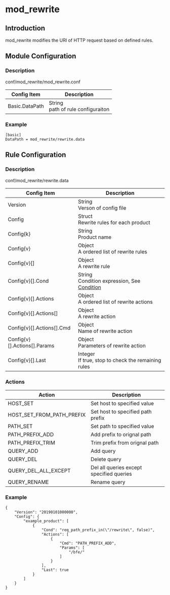 # mod_rewrite

## Introduction 

mod_rewrite modifies the URI of HTTP request based on defined rules.

## Module Configuration

### Description
conf/mod_rewrite/mod_rewrite.conf

| Config Item | Description                             |
| ----------- | --------------------------------------- |
| Basic.DataPath | String<br>path of rule configuraiton |

### Example

```
[basic]
DataPath = mod_rewrite/rewrite.data
```

## Rule Configuration

### Description
conf/mod_rewrite/rewrite.data

| Config Item | Description                                                  |
| ----------- | ------------------------------------------------------------ |
| Version     | String<br>Verson of config file |
| Config      | Struct<br>Rewrite rules for each product |
| Config{k}   | String<br>Product name |
| Config{v}   | Object<br>A ordered list of rewrite rules |
| Config{v}[] | Object<br>A rewrite rule |
| Config{v}[].Cond | String<br>Condition expression, See [Condition](../../condition/condition_grammar.md) |
| Config{v}[].Actions | Object<br>A ordered list of rewrite actions |
| Config{v}[].Actions[] | Object<br>A rewrite action |
| Config{v}[].Actions[].Cmd | Object<br>Name of rewrite action |
| Config{v}[].Actions[].Params | Object<br>Parameters of rewrite action |
| Config{v}[].Last | Integer<br>If true, stop to check the remaining rules |


### Actions
| Action                    | Description                              |
| ------------------------- | ---------------------------------------- |
| HOST_SET                  | Set host to specified value              |
| HOST_SET_FROM_PATH_PREFIX | Set host to specified path prefix        |
| PATH_SET                  | Set path to specified value              |
| PATH_PREFIX_ADD           | Add prefix to orignal path               |
| PATH_PREFIX_TRIM          | Trim prefix from orignal path            |
| QUERY_ADD                 | Add query                                |
| QUERY_DEL                 | Delete query                             |
| QUERY_DEL_ALL_EXCEPT      | Del all queries except specified queries |
| QUERY_RENAME              | Rename query                             |
  
### Example

```
{
    "Version": "20190101000000",
    "Config": {
        "example_product": [
            {
                "Cond": "req_path_prefix_in(\"/rewrite\", false)",
                "Actions": [
                    {
                        "Cmd": "PATH_PREFIX_ADD",
                        "Params": [
                            "/bfe/"
                        ]
                    }
                ],
                "Last": true
            }
        ]
    }
}
```
  

